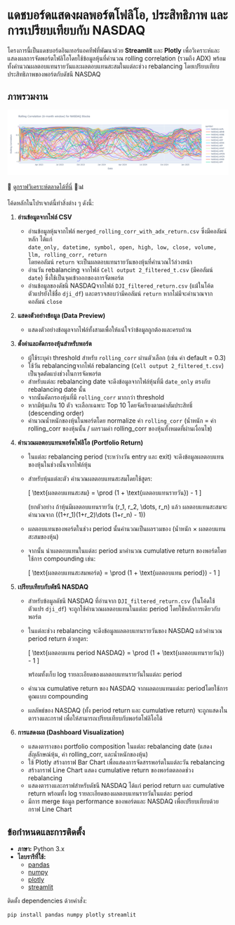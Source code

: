 # แดชบอร์ดแสดงผลพอร์ตโฟลิโอ, ประสิทธิภาพ และการเปรียบเทียบกับ NASDAQ

โครงการนี้เป็นแดชบอร์ดอินเทอร์แอคทีฟที่พัฒนาด้วย **Streamlit** และ **Plotly** เพื่อวิเคราะห์และแสดงผลการจัดพอร์ตโฟลิโอโดยใช้ข้อมูลหุ้นที่คำนวณ rolling correlation (รวมถึง ADX) พร้อมทั้งคำนวณผลตอบแทนรายวันและผลตอบแทนสะสมในแต่ละช่วง rebalancing โดยเปรียบเทียบประสิทธิภาพของพอร์ตกับดัชนี NASDAQ

## ภาพรวมงาน
<p align="center">
  <img src="test/newplot.png"/>
</p>

🔗 [ดูกราฟวิเคราะห์ตลาดได้ที่นี่](https://llmanddow3-na2vbbd8fl7bsd5ajr6v9q.streamlit.app/) 🚀📊

โค้ดหลักในโปรเจกต์นี้ทำสิ่งต่าง ๆ ดังนี้:

1. **อ่านข้อมูลจากไฟล์ CSV**  
   - อ่านข้อมูลหุ้นจากไฟล์ `merged_rolling_corr_with_adx_return.csv` ซึ่งมีคอลัมน์หลัก ได้แก่  
     `date_only, datetime, symbol, open, high, low, close, volume, llm, rolling_corr, return`  
     โดยคอลัมน์ `return` จะเป็นผลตอบแทนรายวันของหุ้นที่คำนวณไว้ล่วงหน้า
   - อ่านวัน rebalancing จากไฟล์ `Cell output 2_filtered_t.csv` (มีคอลัมน์ `date`) ซึ่งใช้เป็นจุดเข้าออกของการจัดพอร์ต
   - อ่านข้อมูลของดัชนี NASDAQจากไฟล์ `DJI_filtered_return.csv` (แม้ในโค้ดตัวแปรยังใช้ชื่อ `dji_df`) และตรวจสอบว่ามีคอลัมน์ `return` หากไม่มีจะคำนวณจากคอลัมน์ `close`

2. **แสดงตัวอย่างข้อมูล (Data Preview)**  
   - แสดงตัวอย่างข้อมูลจากไฟล์ทั้งสามเพื่อให้แน่ใจว่าข้อมูลถูกต้องและครบถ้วน

3. **ตั้งค่าและคัดกรองหุ้นสำหรับพอร์ต**  
   - ผู้ใช้ระบุค่า threshold สำหรับ `rolling_corr` ผ่านตัวเลือก (เช่น ค่า default = 0.3)
   - ใช้วัน rebalancingจากไฟล์ rebalancing (`Cell output 2_filtered_t.csv`) เป็นจุดตัดแบ่งช่วงในการจัดพอร์ต
   - สำหรับแต่ละ rebalancing date จะดึงข้อมูลจากไฟล์หุ้นที่มี `date_only` ตรงกับ rebalancing date นั้น  
   - จากนั้นคัดกรองหุ้นที่มี `rolling_corr` มากกว่า threshold  
   - หากมีหุ้นเกิน 10 ตัว จะเลือกเฉพาะ Top 10 โดยจัดเรียงตามค่าสัมประสิทธิ์ (descending order)
   - คำนวณน้ำหนักของหุ้นในพอร์ตโดย normalize ค่า `rolling_corr` (น้ำหนัก = ค่า rolling_corr ของหุ้นนั้น / ผลรวมค่า rolling_corr ของหุ้นทั้งหมดที่ผ่านเงื่อนไข)

4. **คำนวณผลตอบแทนพอร์ตโฟลิโอ (Portfolio Return)**  
   - ในแต่ละ rebalancing period (ระหว่างวัน entry และ exit) จะดึงข้อมูลผลตอบแทนของหุ้นในช่วงนั้นจากไฟล์หุ้น  
   - สำหรับหุ้นแต่ละตัว คำนวณผลตอบแทนสะสมโดยใช้สูตร:
     
     \[
     \text{ผลตอบแทนสะสม} = \prod (1 + \text{ผลตอบแทนรายวัน}) - 1
     \]
     
     (ยกตัวอย่าง ถ้าหุ้นมีผลตอบแทนรายวัน \(r_1, r_2, \dots, r_n\) แล้ว ผลตอบแทนสะสมจะคำนวณจาก \((1+r_1)(1+r_2)\dots (1+r_n) - 1\))
   - ผลตอบแทนของพอร์ตในช่วง period นั้นคำนวณเป็นผลรวมของ (น้ำหนัก × ผลตอบแทนสะสมของหุ้น)
   - จากนั้น นำผลตอบแทนในแต่ละ period มาคำนวณ cumulative return ของพอร์ตโดยใช้การ compounding เช่น:
     
     \[
     \text{ผลตอบแทนสะสมพอร์ต} = \prod (1 + \text{ผลตอบแทน period}) - 1
     \]

5. **เปรียบเทียบกับดัชนี NASDAQ**  
   - สำหรับข้อมูลดัชนี NASDAQ ที่อ่านจาก `DJI_filtered_return.csv` (ในโค้ดใช้ตัวแปร `dji_df`) จะถูกใช้คำนวณผลตอบแทนในแต่ละ period โดยใช้หลักการเดียวกับพอร์ต  
   - ในแต่ละช่วง rebalancing จะดึงข้อมูลผลตอบแทนรายวันของ NASDAQ แล้วคำนวณ period return ด้วยสูตร:
     
     \[
     \text{ผลตอบแทน period NASDAQ} = \prod (1 + \text{ผลตอบแทนรายวัน}) - 1
     \]
     
     พร้อมทั้งเก็บ log รายละเอียดของผลตอบแทนรายวันในแต่ละ period
   - คำนวณ cumulative return ของ NASDAQ จากผลตอบแทนแต่ละ periodโดยใช้การคูณแบบ compounding
   - ผลลัพธ์ของ NASDAQ (ทั้ง period return และ cumulative return) จะถูกแสดงในตารางและกราฟ เพื่อให้สามารถเปรียบเทียบกับพอร์ตโฟลิโอได้

6. **การแสดงผล (Dashboard Visualization)**  
   - แสดงตารางของ portfolio composition ในแต่ละ rebalancing date (แสดงสัญลักษณ์หุ้น, ค่า rolling_corr, และน้ำหนักของหุ้น)
   - ใช้ Plotly สร้างกราฟ Bar Chart เพื่อแสดงการจัดสรรพอร์ตในแต่ละวัน rebalancing
   - สร้างกราฟ Line Chart แสดง cumulative return ของพอร์ตตลอดช่วง rebalancing
   - แสดงตารางและกราฟสำหรับดัชนี NASDAQ ได้แก่ period return และ cumulative return พร้อมทั้ง log รายละเอียดของผลตอบแทนรายวันในแต่ละ period
   - มีการ merge ข้อมูล performance ของพอร์ตและ NASDAQ เพื่อเปรียบเทียบด้วยกราฟ Line Chart

## ข้อกำหนดและการติดตั้ง

- **ภาษา:** Python 3.x
- **ไลบรารีที่ใช้:**
  - [pandas](https://pandas.pydata.org/)
  - [numpy](https://numpy.org/)
  - [plotly](https://plotly.com/python/)
  - [streamlit](https://streamlit.io/)

ติดตั้ง dependencies ด้วยคำสั่ง:
```bash
pip install pandas numpy plotly streamlit
